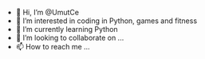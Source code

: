 - 👋 Hi, I’m @UmutCe
- 👀 I’m interested in coding in Python, games and fitness
- 🌱 I’m currently learning Python
- 💞️ I’m looking to collaborate on ...
- 📫 How to reach me ...

<!---
UmutCe/UmutCe is a ✨ special ✨ repository because its `README.md` (this file) appears on your GitHub profile.
You can click the Preview link to take a look at your changes.
--->
